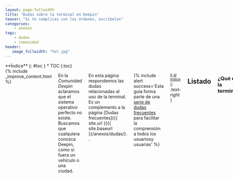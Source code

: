 ```yaml
---
layout: page-fullwidth
title: "Dudas sobre la terminal en Deepin"
teaser: "Si te complicas con las órdenes, escríbelas"
categories:
    - anexos
tags:
    - dudas
    - comunidad
header:
   image_fullwidth: "hot.jpg"
---
```

<div class="row">
<div class="medium-4 medium-push-8 columns" markdown="1">
<div class="panel radius" markdown="1">
**Índice**
{: #toc }
*  TOC
{:toc}
</div>
</div><!-- /.medium-4.columns -->

<div class="medium-8 medium-pull-4 columns" markdown="1">
{% include _improve_content.html %}

En la *Comunidad Deepin* aclaramos que el sistema operativo  perfecto no existe. Buscamos que cualquiera conozca Deepin, como si fuera un vehículo o una ciudad.

En esta página respondemos las dudas relacionadas al uso de la terminal. Es un complemento a la página [Dudas frecuentes]({{ site.url }}{{ site.baseurl }}/anexos/dudas/). .

{% include alert success='Esta guía forma parte de una <a href="/dudas">serie de dudas frecuentes</a> para facilitar la comprensión a todos los usuariosy usuarias' %}

<small markdown="1">[Ir al índice](#toc)</small>
{: .text-right }

## Listado
### ¿Qué es la terminal?
El terminal es un componente básico que funciona al iniciar el sistema operativo. Desde los primeros años es parte importante para realizar tareas. Debido a las limitaciones de la época, este entorno tiene una intefaz basada en letras, símbolos y espacios.

Una de las computadoras que aprovechó este componente fue el [Commondare 64](https://es.wikipedia.org/wiki/Commodore_64). Sin embargo, con la ya avanzada interfaz gráfica (GUI) de los años 2000, la terminal quedó en segundo plano para el usuario común.

<small markdown="1">[Ir al índice](#toc)</small>
{: .text-right }

### ¿Qué es un shell?
Es el intérprete de comandos, una especie de programa que se ejecuta con órdenes. No confundir con las aplicaciones gráficas.

<small markdown="1">[Ir al índice](#toc)</small>
{: .text-right }

### ¿La terminal te hace inteligente?
No. Algunas películas o producciones de ficción estereotiparon el uso de la terminal. Por ejemplo, [Jonny Lee Miller y Angelina Jolie en Hackers](https://en.wikipedia.org/wiki/Hackers_(film)).

<small markdown="1">[Ir al índice](#toc)</small>
{: .text-right }

### ¿Los comandos de la terminal son las mismas con las de Windows?
No. Si has usado "Símbolo de sistema" en Windows, las órdenes tienen algunas diferencias. SI piensas dar una orden a una shell tendrás que escribir `help` para conocer el listado de órdenes de un shell.

<small markdown="1">[Ir al índice](#toc)</small>
{: .text-right }

### ¿Qué es sudo?
Es una palabra para que el shell realice activiades del sistema. Se debe anteponer `sudo` antes de la frase:

{% include alert terminal='sudo apt update' %}

Algunas shells no pueden ejecutarse sin el sudo antepuesto. Sin embargo, debes tener cuidado al usarlas.

<small markdown="1">[Ir al índice](#toc)</small>
{: .text-right }

## Ejemplos
Estos son algunos comandos que puedes descubrir. En estos casos, no necesitas escribir "sudo", o sea pedir permisos de administrador.


### Actualizar el equipo
Del anexo [Actualizar con la terminal]({{ site.url }}{{ site.baseurl }}/anexos/actualizar-terminal/).

{% include alert terminal='apt update' %}

### Mostrar detalles del sistema
Para mostrar los detalles del equipo sin recurrir a otros programas necesitarás el shell ´inxi´ para ejecutar este comando:

{% include alert terminal='inxi -Fx' %}

### Mostrar detalles del sistema
Del shell `debian-goodies` podrás saber las 15 aplicaciones que más quitan espacio en el disco. Aquí usamos dos comandos, mostados con guión:

{% include alert terminal='dpigs -n15 -H' %}

## Seguimos creciendo

No olvides que estamos en [en Github](https://github.com/comunidad-deepin/comunidad-deepin.github.io).

<small markdown="1">[Ir al índice](#toc)</small>
{: .text-right }

{% include _improve_content.html %}

</div><!-- /.medium-8.columns -->
</div><!-- /.row -->
